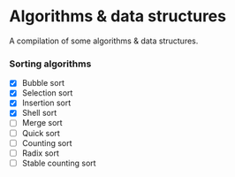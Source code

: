 # Algorithms & data structures

A compilation of some algorithms & data structures.

### Sorting algorithms

- [x] Bubble sort
- [x] Selection sort
- [x] Insertion sort
- [x] Shell sort
- [ ] Merge sort
- [ ] Quick sort
- [ ] Counting sort
- [ ] Radix sort
- [ ] Stable counting sort
